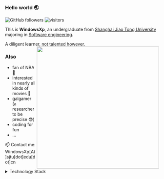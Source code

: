 <!--
**WindowsXp-Beta/WindowsXp-Beta** is a ✨ _special_ ✨ repository because its `README.md` (this file) appears on your GitHub profile.

Here are some ideas to get you started:

- 🔭 I’m currently working on ...
- 🌱 I’m currently learning ...
- 👯 I’m looking to collaborate on ...
- 🤔 I’m looking for help with ...
- 💬 Ask me about ...
- 📫 How to reach me: ...
- 😄 Pronouns: ...
- ⚡ Fun fact: ...
-->
### Hello world :earth_asia:
![GitHub followers](https://img.shields.io/github/followers/WindowsXp-Beta?style=social)
![visitors](https://visitor-badge.glitch.me/badge?page_id=WindowsXp-Beta)

This is **WindowsXp**, an undergraduate from [Shanghai Jiao Tong University](http://en.sjtu.edu.cn/) majoring in [Software engineering](http://www.se.sjtu.edu.cn/).

A diligent learner, not talented however.
<img align='right' src='https://github-readme-stats.vercel.app/api/top-langs/?username=WindowsXp-Beta&layout=compact&hide=css,scss,hcl,Tcl&langs_count=10&theme=tokyonight' width='400px'>
### Also
- fan of NBA :basketball:
- interested in nearly all kinds of movies :movie_camera:
- galgamer (a researcher to be precise :sunglasses:)
- coding for fun
- ...

📫 Contact me: WindowsXp[At]sjtu[dot]edu[dot]cn

<details>
  <Summary>Technology Stack</summary>
  <h4> language</h4>
  <div><img alt="C++" src="https://img.shields.io/badge/c++-%2300599C.svg?style=for-the-badge&logo=c%2B%2B&logoColor=white"/> <img alt="C" src="https://img.shields.io/badge/c-%2300599C.svg?style=for-the-badge&logo=c&logoColor=white"/> <img alt="Python" src="https://img.shields.io/badge/python-%2314354C.svg?style=for-the-badge&logo=python&logoColor=white"/> <img alt="JavaScript" src="https://img.shields.io/badge/javascript-%23323330.svg?style=for-the-badge&logo=javascript&logoColor=%23F7DF1E"/> <img alt="Java" src="https://img.shields.io/badge/java-%23ED8B00.svg?style=for-the-badge&logo=java&logoColor=white"/> <img alt="Dart" src="https://img.shields.io/badge/dart-%230175C2.svg?style=for-the-badge&logo=dart&logoColor=white"/> <img alt="HTML5" src="https://img.shields.io/badge/html5-%23E34F26.svg?style=for-the-badge&logo=html5&logoColor=white"/> <img alt="CSS3" src="https://img.shields.io/badge/css3-%231572B6.svg?style=for-the-badge&logo=css3&logoColor=white"/></div>
  <h4> Frameworks and libraries</h4>
  <div><img alt="React" src="https://img.shields.io/badge/react-%2320232a.svg?style=for-the-badge&logo=react&logoColor=%2361DAFB"/> <img alt="Flutter" src="https://img.shields.io/badge/Flutter-%2302569B.svg?style=for-the-badge&logo=Flutter&logoColor=white" /> <img alt="Spring" src="https://img.shields.io/badge/spring-%236DB33F.svg?style=for-the-badge&logo=spring&logoColor=white"/> <img alt="Webpack" src="https://img.shields.io/badge/webpack-%238DD6F9.svg?style=for-the-badge&logo=webpack&logoColor=black" /> <img alt="Material UI" src="https://img.shields.io/badge/materialui-%230081CB.svg?style=for-the-badge&logo=material-ui&logoColor=white"/> <img alt="Ant-Design" src="https://img.shields.io/badge/-AntDesign-%230170FE?style=for-the-badge&logo=ant-design&logoColor=white"/></div>
  <h4> Database</h4>
  <div><img alt="MySQL" src="https://img.shields.io/badge/mysql-%2300f.svg?style=for-the-badge&logo=mysql&logoColor=white"/> <img alt="Postgres" src ="https://img.shields.io/badge/postgres-%23316192.svg?style=for-the-badge&logo=postgresql&logoColor=white"/></div>
  <h4> Operating System</h4>
  <div><img alt="MacOS" src="https://img.shields.io/badge/macOS-000000?style=for-the-badge&logo=macOS&logoColor=white"/> <img alt="Ubuntu" src="https://img.shields.io/badge/Ubuntu-E95420?style=for-the-badge&logo=ubuntu&logoColor=white" /> <img alt="IOS" src="https://img.shields.io/badge/iOS-000000?style=for-the-badge&logo=ios&logoColor=white"></div>
  <h4> IDE and Editor</h4>
  <div><img alt="Vim" src="https://img.shields.io/badge/VIM-%2311AB00.svg?style=for-the-badge&logo=vim&logoColor=white"/> <img alt="Visual Studio Code" src="https://img.shields.io/badge/VSCode-0078d7.svg?style=for-the-badge&logo=visual-studio-code&logoColor=white"/> <img alt="IntelliJ IDEA" src="https://img.shields.io/badge/JetBrains-000000.svg?style=for-the-badge&logo=JetBrains&logoColor=white"/> <img alt="Xcode" src="https://img.shields.io/badge/Xcode-007ACC?style=for-the-badge&logo=Xcode&logoColor=white"/></div>
  <h4> Other</h4>
  <div><img alt="LaTeX" src="https://img.shields.io/badge/latex-%23008080.svg?style=for-the-badge&logo=latex&logoColor=white"/> <img alt="Markdown" src="https://img.shields.io/badge/markdown-%23000000.svg?style=for-the-badge&logo=markdown&logoColor=white"/> <img alt="Raspberry Pi" src="https://img.shields.io/badge/-RaspberryPi-C51A4A?style=for-the-badge&logo=Raspberry-Pi"/> <img alt="Arduino" src="https://img.shields.io/badge/-Arduino-00979D?style=for-the-badge&logo=Arduino&logoColor=white"/> <img alt="Jupyter" src="https://img.shields.io/badge/Jupyter-%23F37626.svg?style=for-the-badge&logo=Jupyter&logoColor=white" /> <img alt="Postman" src="https://img.shields.io/badge/Postman-FF6C37?style=for-the-badge&logo=postman&logoColor=red" /></div>
</details>